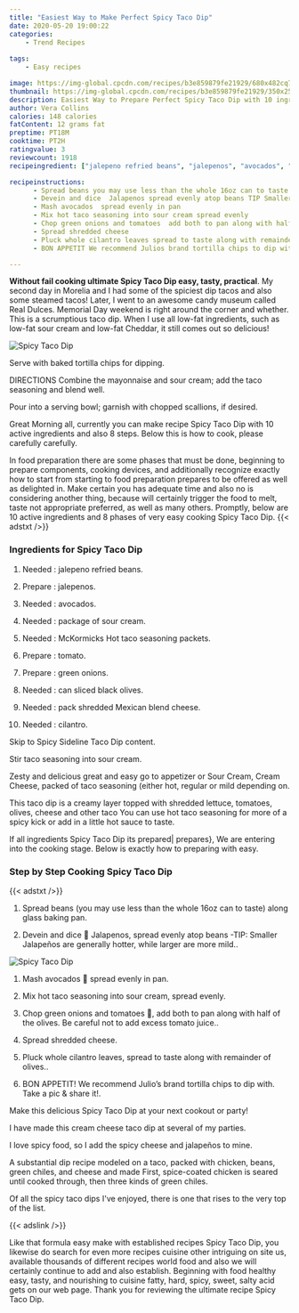 ```yaml
---
title: "Easiest Way to Make Perfect Spicy Taco Dip"
date: 2020-05-20 19:00:22
categories:
    - Trend Recipes
    
tags:
    - Easy recipes

image: https://img-global.cpcdn.com/recipes/b3e859879fe21929/680x482cq70/spicy-taco-dip-recipe-main-photo.jpg
thumbnail: https://img-global.cpcdn.com/recipes/b3e859879fe21929/350x250cq70/spicy-taco-dip-recipe-main-photo.jpg
description: Easiest Way to Prepare Perfect Spicy Taco Dip with 10 ingredients and 8 stages of easy cooking.
author: Vera Collins
calories: 148 calories
fatContent: 12 grams fat
preptime: PT18M
cooktime: PT2H
ratingvalue: 3
reviewcount: 1918
recipeingredient: ["jalepeno refried beans", "jalepenos", "avocados", "package of sour cream", "McKormicks Hot taco seasoning packets", "tomato", "green onions", "can sliced black olives", "pack shredded Mexican blend cheese", "cilantro"]

recipeinstructions: 
      - Spread beans you may use less than the whole 16oz can to taste along glass baking pan 
      - Devein and dice  Jalapenos spread evenly atop beans TIP Smaller Jalapeos are generally hotter while larger are more mild 
      - Mash avocados  spread evenly in pan 
      - Mix hot taco seasoning into sour cream spread evenly 
      - Chop green onions and tomatoes  add both to pan along with half of the olives Be careful not to add excess tomato juice 
      - Spread shredded cheese 
      - Pluck whole cilantro leaves spread to taste along with remainder of olives 
      - BON APPETIT We recommend Julios brand tortilla chips to dip with Take a pic  share it

---
```




**Without fail cooking ultimate Spicy Taco Dip easy, tasty, practical**. My second day in Morelia and I had some of the spiciest dip tacos and also some steamed tacos! Later, I went to an awesome candy museum called Real Dulces. Memorial Day weekend is right around the corner and whether. This is a scrumptious taco dip. When I use all low-fat ingredients, such as low-fat sour cream and low-fat Cheddar, it still comes out so delicious!


![Spicy Taco Dip](https://img-global.cpcdn.com/recipes/b3e859879fe21929/680x482cq70/spicy-taco-dip-recipe-main-photo.jpg "Spicy Taco Dip")



Serve with baked tortilla chips for dipping.

DIRECTIONS Combine the mayonnaise and sour cream; add the taco seasoning and blend well.

Pour into a serving bowl; garnish with chopped scallions, if desired.


Great Morning all, currently you can make recipe Spicy Taco Dip with 10 active ingredients and also 8 steps. Below this is how to cook, please carefully carefully.

In food preparation there are some phases that must be done, beginning to prepare components, cooking devices, and additionally recognize exactly how to start from starting to food preparation prepares to be offered as well as delighted in. Make certain you has adequate time and also no is considering another thing, because will certainly trigger the food to melt, taste not appropriate preferred, as well as many others. Promptly, below are 10 active ingredients and 8 phases of very easy cooking Spicy Taco Dip.
{{< adstxt />}}

### Ingredients for Spicy Taco Dip


1. Needed  : jalepeno refried beans.

1. Prepare  : jalepenos.

1. Needed  : avocados.

1. Needed  : package of sour cream.

1. Needed  : McKormicks Hot taco seasoning packets.

1. Prepare  : tomato.

1. Prepare  : green onions.

1. Needed  : can sliced black olives.

1. Needed  : pack shredded Mexican blend cheese.

1. Needed  : cilantro.


Skip to Spicy Sideline Taco Dip content.

Stir taco seasoning into sour cream.

Zesty and delicious great and easy go to appetizer or Sour Cream, Cream Cheese, packed of taco seasoning (either hot, regular or mild depending on.

This taco dip is a creamy layer topped with shredded lettuce, tomatoes, olives, cheese and other taco You can use hot taco seasoning for more of a spicy kick or add in a little hot sauce to taste.


If all ingredients Spicy Taco Dip its prepared| prepares}, We are entering into the cooking stage. Below is exactly how to preparing with easy.

### Step by Step Cooking Spicy Taco Dip

{{< adstxt />}}


1. Spread beans (you may use less than the whole 16oz can to taste) along glass baking pan.



1. Devein and dice 🎲 Jalapenos, spread evenly atop beans -TIP: Smaller Jalapeños are generally hotter, while larger are more mild..



![Spicy Taco Dip](https://img-global.cpcdn.com/steps/21ef32307ef21256/160x128cq70/spicy-taco-dip-recipe-step-2-photo.jpg" "Spicy Taco Dip")



1. Mash avocados 🥑 spread evenly in pan.



1. Mix hot taco seasoning into sour cream, spread evenly.



1. Chop green onions and tomatoes 🍅, add both to pan along with half of the olives. Be careful not to add excess tomato juice..



1. Spread shredded cheese.



1. Pluck whole cilantro leaves, spread to taste along with remainder of olives..



1. BON APPETIT! We recommend Julio’s brand tortilla chips to dip with. Take a pic &amp; share it!.




Make this delicious Spicy Taco Dip at your next cookout or party!

I have made this cream cheese taco dip at several of my parties.

I love spicy food, so I add the spicy cheese and jalapeños to mine.

A substantial dip recipe modeled on a taco, packed with chicken, beans, green chiles, and cheese and made First, spice-coated chicken is seared until cooked through, then three kinds of green chiles.

Of all the spicy taco dips I&#39;ve enjoyed, there is one that rises to the very top of the list.


{{< adslink />}}

Like that formula easy make with established recipes Spicy Taco Dip, you likewise do search for even more recipes cuisine other intriguing on site us, available thousands of different recipes world food and also we will certainly continue to add and also establish. Beginning with food healthy easy, tasty, and nourishing to cuisine fatty, hard, spicy, sweet, salty acid gets on our web page. Thank you for reviewing the ultimate recipe Spicy Taco Dip.
